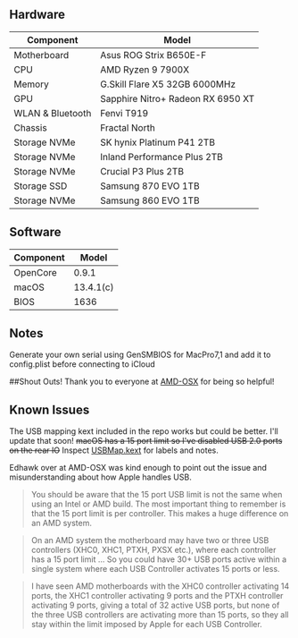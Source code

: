 ## Hardware

| Component        | Model                         			|
| ---------------- | --------------------------------------	|
| Motherboard      | Asus ROG Strix B650E-F        			|
| CPU              | AMD Ryzen 9 7900X             			|
| Memory           | G.Skill Flare X5 32GB 6000MHz 			|
| GPU              | Sapphire Nitro+ Radeon RX 6950 XT		|
| WLAN & Bluetooth | Fenvi T919 							|
| Chassis          | Fractal North							|
| Storage NVMe     | SK hynix Platinum P41 2TB				|
| Storage NVMe     | Inland Performance Plus 2TB			|
| Storage NVMe     | Crucial P3 Plus 2TB					|
| Storage SSD      | Samsung 870 EVO 1TB					|
| Storage NVMe     | Samsung 860 EVO 1TB					|
## Software

| Component | Model  	|
| --------- | --------- |
| OpenCore  | 0.9.1		|
| macOS     | 13.4.1(c)	|
| BIOS      | 1636   	|

## Notes
Generate your own serial using GenSMBIOS for MacPro7,1 and add it to config.plist before connecting to iCloud

##Shout Outs!
Thank you to everyone at [AMD-OSX](https://amd-osx.com) for being so helpful!
## Known Issues
The USB mapping kext included in the repo works but could be better. I'll update that soon! ~~macOS has a 15 port limit so I've disabled USB 2.0 ports on the rear IO~~ Inspect [USBMap.kext](https://github.com/ryanilano/hackintosh-asus-b650ef-amd/blob/master/EFI/OC/Kexts/USBMap.kext/Contents/Info.plist) for labels and notes.

Edhawk over at AMD-OSX was kind enough to point out the issue and misunderstanding about how Apple handles USB. 

> You should be aware that the 15 port USB limit is not the same when using an Intel or AMD build. The most important thing to remember is that the 15 port limit is per controller. This makes a huge difference on an AMD system.

> On an AMD system the motherboard may have two or three USB controllers (XHC0, XHC1, PTXH, PXSX etc.), where each controller has a 15 port limit ... So you could have 30+ USB ports active within a single system where each USB Controller activates 15 ports or less.

> I have seen AMD motherboards with the XHC0 controller activating 14 ports, the XHC1 controller activating 9 ports and the PTXH controller activating 9 ports, giving a total of 32 active USB ports, but none of the three USB controllers are activating more than 15 ports, so they all stay within the limit imposed by Apple for each USB Controller.